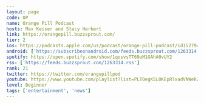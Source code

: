 ```yaml
---
layout: page
code: OP
name: Orange Pill Podcast
hosts: Max Keiser and Stacy Herbert
link: https://orangepill.buzzsprout.com/
tier: 2
ios: https://podcasts.apple.com/us/podcast/orange-pill-podcast/id1527940173
android: ['https://subscribeonandroid.com/feeds.buzzsprout.com/1263314.rss']
spotify: https://open.spotify.com/show/1qosvsTT69uM1GAhA0vUY2
rss: ['https://feeds.buzzsprout.com/1263314.rss']
rank: 21
twitter: https://twitter.com/orangepillpod
youtube: https://www.youtube.com/playlist?list=PLTOegK5LOKEpRlxadVNWehZfBJk97sFw5
level: Beginner
tags: ['entertainment', 'news']
---
```

